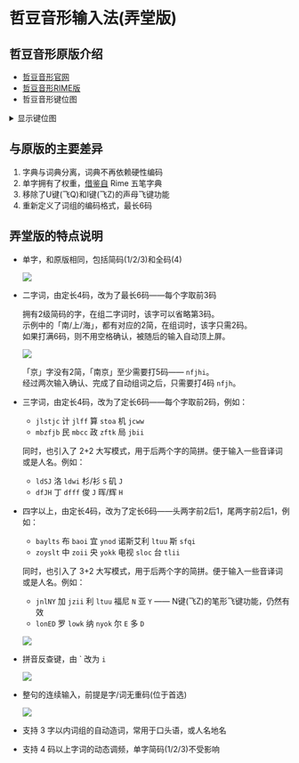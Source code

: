 # 哲豆音形输入法(弄堂版)

## 哲豆音形原版介绍

- [哲豆音形官网][1]
- [哲豆音形RIME版][2]
- 哲豆音形键位图
<details><summary>显示键位图</summary>

![](http://ys-f.ysepan.com/58342039/115098388/lMOeLjk4H546F27KHMJ31b/哲豆音形大圆满版键盘图.jpg)

</details>

## 与原版的主要差异

1. 字典与词典分离，词典不再依赖硬性编码
2. 单字拥有了权重，[借鉴自][3] Rime 五笔字典
3. 移除了U键(飞Q)和I键(飞Z)的声母飞键功能
4. 重新定义了词组的编码格式，最长6码

## 弄堂版的特点说明

* 单字，和原版相同，包括简码(1/2/3)和全码(4)

  ![](https://du1ab.one/images/2022/1jian.gif)

* 二字词，由定长4码，改为了最长6码——每个字取前3码

  拥有2级简码的字，在组二字词时，该字可以省略第3码。  
  示例中的「南/上/海」，都有对应的2简，在组词时，该字只需2码。  
  如果打满6码，则不用空格确认，被随后的输入自动顶上屏。  

  ![](https://du1ab.one/images/2022/2zici.gif)

  「京」字没有2简，「南京」至少需要打5码—— `nfjhi`。  
  经过两次输入确认、完成了自动组词之后，只需要打4码 `nfjh`。

* 三字词，由定长4码，改为了定长6码——每个字取前2码，例如：
  * `jlstjc` 计 `jlff` 算 `stoa` 机 `jcww`
  * `mbzfjb` 民 `mbcc` 政 `zftk` 局 `jbii`

  同时，也引入了 2+2 大写模式，用于后两个字的简拼。便于输入一些音译词或是人名。例如：
  * `ldSJ` 洛 `ldwi` 杉/衫 `S` 矶 `J`
  * `dfJH` 丁 `dfff` 俊 `J` 晖/辉 `H`

* 四字以上，由定长4码，改为了定长6码——头两字前2后1，尾两字前2后1，例如：
  * `baylts` 布 `baoi` 宜 `ynod` 诺斯艾利 `ltuu` 斯 `sfqi`
  * `zoyslt` 中 `zoii` 央 `yokk` 电视 `sloc` 台 `tlii`

  同时，也引入了 3+2 大写模式，用于后两个字的简拼。便于输入一些音译词或是人名。例如：
  * `jnlNY` 加 `jzii` 利 `ltuu` 福尼 `N` 亚 `Y` —— N键(飞Z)的笔形飞键功能，仍然有效
  * `lonED` 罗 `lowk` 纳 `nyok` 尔 `E` 多 `D`

  ![](https://du1ab.one/images/2022/34zici.gif)

* 拼音反查键，由 \` 改为 `i`

  ![](https://du1ab.one/images/2022/fancha.gif)

* 整句的连续输入，前提是字/词无重码(位于首选)

  ![](https://du1ab.one/images/2022/sentence.gif)

* 支持 3 字以内词组的自动造词，常用于口头语，或人名地名
* 支持 4 码以上字词的动态调频，单字简码(1/2/3)不受影响

[1]: http://zzdzzd.ysepan.com/
[2]: https://github.com/whjiang/zzdyx_rime
[3]: https://gist.github.com/s5unty/08c3a6d7429c65a37b4b4aaaf3f9bed5

